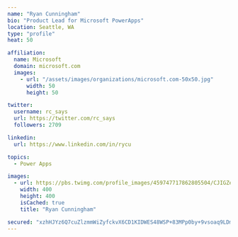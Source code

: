 ```yaml
---
name: "Ryan Cunningham"
bio: "Product Lead for Microsoft PowerApps"
location: Seattle, WA
type: "profile"
heat: 50

affiliation:
  name: Microsoft
  domain: microsoft.com
  images:
    - url: "/assets/images/organizations/microsoft.com-50x50.jpg"
      width: 50
      height: 50

twitter:
  username: rc_says
  url: https://twitter.com/rc_says
  followers: 2709

linkedin:
  url: https://www.linkedin.com/in/rycu

topics:
  - Power Apps

images:
  - url: https://pbs.twimg.com/profile_images/459747717862805504/CJIGZejd_400x400.png
    width: 400
    height: 400
    isCached: true
    title: "Ryan Cunningham"

secured: "xzhHJYz6Q7cuZlzmmWiZyfckvX6CD1KIDWES48WSP+83MPp0by+9vsoaq9LDmAV6AWcW+fT3ye/lntUZaCV03BbbHp+9CGnc92MRMHVeaGbVHE8fXjxalVOsIbDciaAFFs+jy/3iQYIM5UogdY0zf810cwYaZOe2+I9D2dhGZNtKG/Rhxzm6VI2LImwMjqPbHzh/v6EcH36sExA9FLLZEwtVplRA6ijCleGZgzt2zt2hbTwUFzIZhB0GEDt/To+unMGsey0ZPPRjt1rXbwUj6EFlc0dcDleKKXS8DyZMqn7K61z3tFiBYou7ciQiYgQi1sN3M3zxcpIjjCWkeBlM1WcHkYHqWlc8ltAvUfh9ZLzqEL95lmkRboBxiTcjgejTCiFnQx0A+uJbVupXd+1KURTSI4jI29qiWRW81QVurz0=;VJusOc83xbGog8YTc0kE2g=="
---
```



